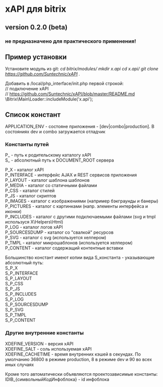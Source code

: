 # xAPI для bitrix

## version 0.2.0 (beta)

### не предназначено для практического применения!

## Пример установки

Установите модуль из git:
 *cd bitrix/modules/
 mkdir x.api
 cd x.api/
 git clone https://github.com/Suntechnic/xAPI .*
 
Добавить в /local/php_interface/init.php первой строкой:  
// подключение xAPI  
// https://github.com/Suntechnic/xAPI/blob/master/README.md  
\Bitrix\Main\Loader::includeModule('x.api');


## Список констант
APPLICATION_ENV - состояне приложения - [dev|combo|production]. В состояниях dev и combo загружается отладчик
  
### Константы путей
P_ - путь к родительскому каталогу xAPI  
S_ - абсолютный путь к DOCUMENT_ROOT сервера  
  
P_X - каталог xAPI  
P_INTERFACE - интерфейс AJAX и REST сервисов приложения  
P_LAYOUT - каталог шаблона шаблонов  
P_MEDIA - каталог со статичными файлами  
P_CSS - каталог стилей  
P_JS - каталог скриптов  
P_IMAGES - каталог с изображениями (например бэкграунды и банеры)  
P_PICTURES - каталог с картинками (напр. элементы интерфейса и иконки)  
P_INCLUDES - каталог с другими подключаемыми файлами (svg и tmpl используся X\Helpers\Html)  
P_LOG - каталог логов xAPI  
P_SOURCESDUMP - каталог со "свалкой" ресурсов  
P_SVG - каталог с svg (используется хелпером)  
P_TMPL - каталог микрошаблонов (используется хелпером)  
P_CONTENT - каталог содержащий контентные вставки  

Большинство констант имеют копии вида S_константа - указывающие абсолютный путь:  
S_P_X  
S_P_INTERFACE  
S_P_LAYOUT  
S_P_CSS  
S_P_JS  
S_P_INCLUDES  
S_P_LOG  
S_P_SOURCESDUMP  
S_P_SVG  
S_P_TMPL  
S_P_CONTENT  

### Другие внутренние константы  
XDEFINE_VERSION - версия xAPI  
XDEFINE_SALT - соль используемая xAPI  
XDEFINE_CACHETIME - время внутренних кэшей в секундах. По умолчанию 36800 в режиме production, 8 в режиме dev и 90 во всех иных случаях
  
Кроме того автоматически объявляются проектозависимые константы:  
IDIB_{символьныйКодИнфоблока} - id инфоблока